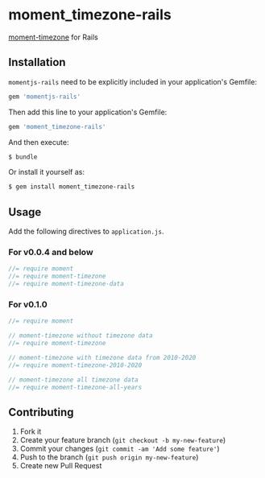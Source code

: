 # moment_timezone-rails

[moment-timezone](http://momentjs.com/timezone/) for Rails

## Installation

`momentjs-rails` need to be explicitly included in your application's Gemfile:

```ruby
gem 'momentjs-rails'
```

Then add this line to your application's Gemfile:

```ruby
gem 'moment_timezone-rails'
```

And then execute:

```sh
$ bundle
```

Or install it yourself as:

```sh
$ gem install moment_timezone-rails
```

## Usage

Add the following directives to `application.js`.

### For v0.0.4 and below

```js
//= require moment
//= require moment-timezone
//= require moment-timezone-data
```

### For v0.1.0

```js
//= require moment

// moment-timezone without timezone data
//= require moment-timezone

// moment-timezone with timezone data from 2010-2020
//= require moment-timezone-2010-2020

// moment-timezone all timezone data
//= require moment-timezone-all-years

```

## Contributing

1. Fork it
2. Create your feature branch (`git checkout -b my-new-feature`)
3. Commit your changes (`git commit -am 'Add some feature'`)
4. Push to the branch (`git push origin my-new-feature`)
5. Create new Pull Request
